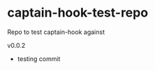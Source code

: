 captain-hook-test-repo
======================

Repo to test captain-hook against

v0.0.2

- testing commit

